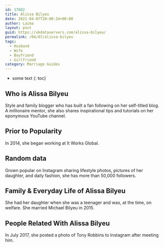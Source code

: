 ```yaml
---
id: 17682
title: Alissa Bilyeu
date: 2021-04-07T20:00:24+00:00
author: Laima
layout: post
guid: https://ukdataservers.com/alissa-bilyeu/
permalink: /04/07/alissa-bilyeu
tags:
  - Husband
  - Wife
  - Boyfriend
  - Girlfriend
category: Marriage Guides
---
```


* some text
{: toc}


## Who is Alissa Bilyeu
                  
                  
                  
Style and family blogger who has built a fan following on her self-titled blog. A millionaire mentor, she also shares inspirational tips and tutorials on her eponymous YouTube channel. 
                  
              
            
              
            
                
                
                
## Prior to Popularity
                  
                  
                  
In 2014, she began working at It Works Global.
                  
              
            
              
            
                
                
                
## Random data
                  
                  
                  
Grown popular on Instagram sharing lifestyle photos, pictures of her daughter, and daily fashion, she has more than 50,000 followers. 
                  
              
            
              
            
                
                
                
## Family & Everyday Life of Alissa Bilyeu
                  
                  
                  
She had her daughter when she was a teenager and was, at the time, on welfare. She married Michael Bilyeu in 2015. 
                  
              
            
              
            
                
                
                
## People Related With Alissa Bilyeu
                  
                  
                  
In July 2017, she posted a photo of Tony Robbins to Instagram after meeting him. 
                  
              
            
              
            
                
              
            
              
              
            
            
              
            
          
          
          